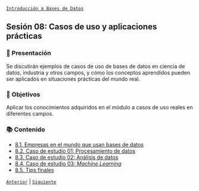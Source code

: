 [`Introducción a Bases de Datos`](../README.md)

## Sesión 08: Casos de uso y aplicaciones prácticas

### 🌿 Presentación 

Se discutirán ejemplos de casos de uso de bases de datos en ciencia de datos, industria y otros campos, y cómo los conceptos aprendidos pueden ser aplicados en situaciones prácticas del mundo real.

### 🎯 Objetivos

Aplicar los conocimientos adquiridos en el módulo a casos de uso reales en diferentes campos.

### 📚 Contenido

- [8.1. Empresas en el mundo que usan bases de datos](tema01/README.md)
- [8.2. Caso de estudio 01: Procesamiento de datos](tema02/README.md)
- [8.3. Caso de estudio 02: Análisis de datos](tema03/README.md)
- [8.4. Caso de estudio 03: *Machine Learning*](tema04/README.md)
- [8.5. Tips finales](tema05/README.md)

[`Anterior`](../sesion07/tema04/reto04/README.md) | [`Siguiente`](tema01/README.md)
